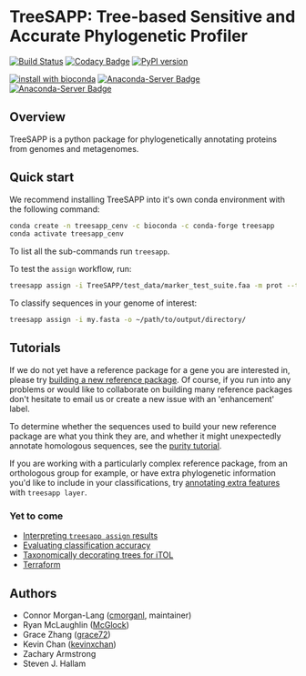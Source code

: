 # TreeSAPP: Tree-based Sensitive and Accurate Phylogenetic Profiler

[![Build Status](https://travis-ci.org/hallamlab/TreeSAPP.svg?branch=master)](https://travis-ci.org/hallamlab/TreeSAPP)
[![Codacy Badge](https://api.codacy.com/project/badge/Grade/b1937000c13040e8bba62f46e954796e)](https://www.codacy.com/gh/hallamlab/TreeSAPP?utm_source=github.com&amp;utm_medium=referral&amp;utm_content=hallamlab/TreeSAPP&amp;utm_campaign=Badge_Grade)
[![PyPI version](https://badge.fury.io/py/treesapp.svg)](https://badge.fury.io/py/treesapp)

[![install with bioconda](https://img.shields.io/badge/install%20with-bioconda-brightgreen.svg?style=flat)](http://bioconda.github.io/recipes/treesapp/README.html)
[![Anaconda-Server Badge](https://anaconda.org/bioconda/treesapp/badges/platforms.svg)](https://anaconda.org/bioconda/treesapp)
[![Anaconda-Server Badge](https://anaconda.org/bioconda/treesapp/badges/version.svg)](https://anaconda.org/bioconda/treesapp)

## Overview

TreeSAPP is a python package for phylogenetically annotating proteins from genomes and metagenomes.

## Quick start

We recommend installing TreeSAPP into it's own conda environment with the following command:

```bash
conda create -n treesapp_cenv -c bioconda -c conda-forge treesapp
conda activate treesapp_cenv
```

To list all the sub-commands run `treesapp`.

To test the `assign` workflow, run:
```bash
treesapp assign -i TreeSAPP/test_data/marker_test_suite.faa -m prot --trim_align -o assign_test -t M0701,M0702,M0705
```

To classify sequences in your genome of interest:
```bash
treesapp assign -i my.fasta -o ~/path/to/output/directory/
```

## Tutorials

If we do not yet have a reference package for a gene you are interested in,
please try [building a new reference package](https://github.com/hallamlab/TreeSAPP/wiki/Building-reference-packages-with-TreeSAPP).
Of course, if you run into any problems or would like to collaborate on building many reference packages
don't hesitate to email us or create a new issue with an 'enhancement' label.

To determine whether the sequences used to build your new reference package are what you think they are,
 and whether it might unexpectedly annotate homologous sequences,
 see the [purity tutorial](https://github.com/hallamlab/TreeSAPP/wiki/Testing-the-functional-purity-of-reference-packages).

If you are working with a particularly complex reference package, from an orthologous group for example, or have extra
 phylogenetic information you'd like to include in your classifications,
 try [annotating extra features](https://github.com/hallamlab/TreeSAPP/wiki/Layering-annotations-onto-classifications) with `treesapp layer`.

### Yet to come
-   [Interpreting `treesapp assign` results]()
-   [Evaluating classification accuracy]()
-   [Taxonomically decorating trees for iTOL]()
-   [Terraform](https://github.com/hallamlab/TreeSAPP/wiki/Running-TreeSAPP-on-Google-Cloud-Platform)

## Authors

* Connor Morgan-Lang ([cmorganl](https://github.com/cmorganl), maintainer)
* Ryan McLaughlin ([McGlock](https://github.com/McGlock))
* Grace Zhang ([grace72](https://github.com/gracez72))
* Kevin Chan ([kevinxchan](https://github.com/kevinxchan))
* Zachary Armstrong
* Steven J. Hallam

